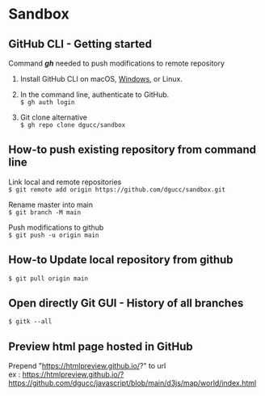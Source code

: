 # Sandbox

## GitHub CLI - Getting started

Command ***gh*** needed to push modifications to remote repository
1. Install GitHub CLI on macOS, [Windows](https://github.com/cli/cli/releases/download/v2.11.3/gh_2.11.3_windows_amd64.msi), or Linux.  
2. In the command line, authenticate to GitHub.  
`$ gh auth login` 

3. Git clone alternative  
`$ gh repo clone dgucc/sandbox` 


## How-to push existing repository from command line   
Link local and remote repositories  
`$ git remote add origin https://github.com/dgucc/sandbox.git`  

Rename master into main  
`$ git branch -M main`  

Push modifications to github  
`$ git push -u origin main`

## How-to Update local repository from github  
`$ git pull origin main`  

## Open directly Git GUI - History of all branches  
`$ gitk --all`  

## Preview html page hosted in GitHub
Prepend "https://htmlpreview.github.io/?"  to url  
ex : https://htmlpreview.github.io/?https://github.com/dgucc/javascript/blob/main/d3js/map/world/index.html    
